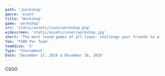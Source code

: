 ```yaml
---
path: '/workshop'
genre: 'event'
title: 'Workshop'
game: 'workshop'
src: 'static/assets/icons/workshop.png'
widescreen: 'static/assets/cover/workshop.jpg'
short: 'The most loved games of all times- challenge your friends to win the tournament and challenge your rivals to earn the title!'
fee: '₹300 Per Team'
teamSize: '5'
Type: 'Tournament'
Date: 'December 17, 2016 & December 18, 2016' 
---
```


CSGO